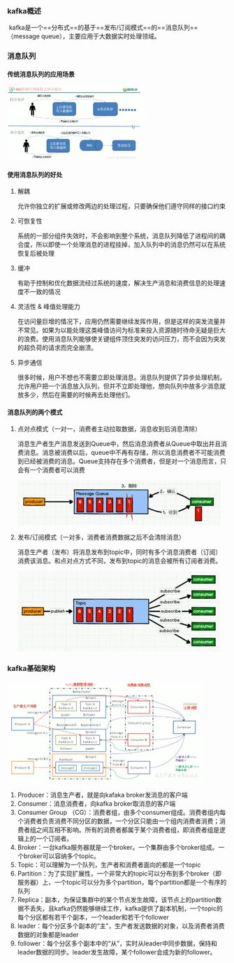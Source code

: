 ### kafka概述

​	kafka是一个==分布式==的基于==发布/订阅模式==的==消息队列==（message queue），主要应用于大数据实时处理领域。

### 消息队列

#### 传统消息队列的应用场景

<img src="upload\image-20201219104303613.png" alt="image-20201219104303613" style="zoom:33%;" />

####  使用消息队列的好处

1. 解耦

    允许你独立的扩展或修改两边的处理过程，只要确保他们遵守同样的接口约束

2. 可恢复性

    系统的一部分组件失效时，不会影响到整个系统，消息队列降低了进程间的耦合度，所以即使一个处理消息的进程挂掉，加入队列中的消息仍然可以在系统恢复后被处理

3. 缓冲

    有助于控制和优化数据流经过系统的速度，解决生产消息和消费信息的处理速度不一致的情况

4. 灵活性 & 峰值处理能力

    在访问量巨增的情况下，应用仍然需要继续发挥作用，但是这样的突发流量并不常见。如果为以能处理这类峰值访问为标准来投入资源随时待命无疑是巨大的浪费。使用消息队列能够使关键组件顶住突发的访问压力，而不会因为突发的超负荷的请求而完全崩溃。

5. 异步通信

    很多时候，用户不想也不需要立即处理消息。消息队列提供了异步处理机制，允许用户把一个消息放入队列，但并不立即处理他，想向队列中放多少消息就放多少，然后在需要的时候再去处理他们。

#### 消息队列的两个模式

1. 点对点模式（一对一，消费者主动拉取数据，消息收到后消息清除）

    消息生产者生产消息发送到Queue中，然后消息消费者从Queue中取出并且消费消息。消息被消费以后，queue中不再有存储，所以消息消费者不可能消费到已经被消费的消息。Queue支持存在多个消费者，但是对一个消息而言，只会有一个消费者可以消费

    <img src="upload\image-20201219130809206.png" alt="image-20201219130809206" style="zoom:50%;" />

2. 发布/订阅模式（一对多，消费者消费数据之后不会清除消息）

    消息生产者（发布）将消息发布到topic中，同时有多个消息消费者（订阅）消费该消息。和点对点方式不同，发布到topic的消息会被所有订阅者消费。

    <img src="upload\image-20201219131037785.png" alt="image-20201219131037785" style="zoom: 50%;" />

### kafka基础架构

<img src="upload\image-20201219131143963.png" alt="image-20201219131143963" style="zoom:50%;" />

1. Producer：消息生产者，就是向kafaka broker发消息的客户端
2. Consumer：消息消费者，向kafka broker取消息的客户端
3. Consumer Group （CG）：消费者组，由多个consumer组成。消费者组内每个消费者负责消费不同分区的数据，一个分区只能由一个组内消费者消费；消费者组之间互相不影响。所有的消费者都属于某个消费者组，即消费者组是逻辑上的一个订阅者。 
4. Broker：一台kafka服务器就是一个broker。一个集群由多个broker组成。一个broker可以容纳多个topic。
5. Topic：可以理解为一个队列，生产者和消费者面向的都是一个topic
6. Partition：为了实现扩展性，一个非常大的topic可以分布到多个broker（即服务器）上，一个topic可以分为多个partition，每个partition都是一个有序的队列
7. Replica：副本，为保证集群中的某个节点发生故障，该节点上的partition数据不丢失，且kafka仍然能够继续工作，kafka提供了副本机制，一个topic的每个分区都有若干个副本，一个leader和若干个follower
8. leader：每个分区多个副本的“主”，生产者发送数据的对象，以及消费者消费数据的对象都是leader
9. follower：每个分区多个副本中的“从”，实时从leader中同步数据，保持和leader数据的同步。leader发生故障，某个follower会成为新的follower。


